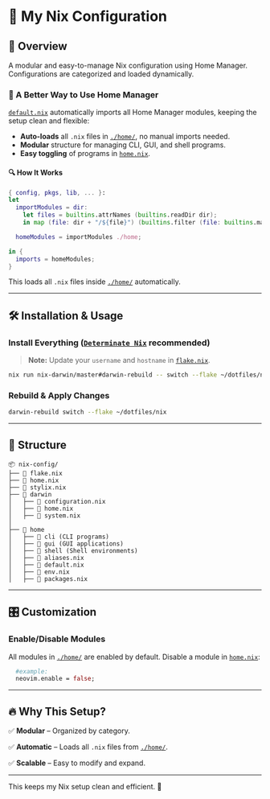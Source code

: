 # 🚀 My Nix Configuration

## 📌 Overview

A modular and easy-to-manage Nix configuration using Home Manager. Configurations are categorized and loaded dynamically.

### 📜 A **Better Way** to Use Home Manager

[`default.nix`](./home/default.nix) automatically imports all Home Manager modules, keeping the setup clean and flexible:

- **Auto-loads** all `.nix` files in [`./home/`](./home/), no manual imports needed.
- **Modular** structure for managing CLI, GUI, and shell programs.
- **Easy toggling** of programs in [`home.nix`](./home/home.nix).

#### 🔍 How It Works

```nix
{ config, pkgs, lib, ... }:
let
  importModules = dir:
    let files = builtins.attrNames (builtins.readDir dir);
    in map (file: dir + "/${file}") (builtins.filter (file: builtins.match ".*\.nix" file != null) files);

  homeModules = importModules ./home;

in {
  imports = homeModules;
}
```

This loads all `.nix` files inside [`./home/`](./home/) automatically.

---

## 🛠️ Installation & Usage

### Install Everything ([`Determinate Nix`](https://github.com/DeterminateSystems/nix-installer#install-nix) recommended)

> **Note:** Update your `username` and `hostname` in [`flake.nix`](./nix/flake.nix).

```bash
nix run nix-darwin/master#darwin-rebuild -- switch --flake ~/dotfiles/nix
```

### Rebuild & Apply Changes

```bash
darwin-rebuild switch --flake ~/dotfiles/nix
```

---

## 📂 Structure

```
📦 nix-config/
├── 📄 flake.nix
├── 📄 home.nix
├── 📄 stylix.nix
├── 📁 darwin
│   ├── 📄 configuration.nix
│   ├── 📄 home.nix
│   ├── 📄 system.nix
│
├── 📁 home
│   ├── 📁 cli (CLI programs)
│   ├── 📁 gui (GUI applications)
│   ├── 📁 shell (Shell environments)
│   ├── 📄 aliases.nix
│   ├── 📄 default.nix
│   ├── 📄 env.nix
│   ├── 📄 packages.nix
```

---

## 🎛️ Customization

### Enable/Disable Modules
All modules in [`./home/`](./home/) are enabled by default. Disable a module in [`home.nix`](./home/home.nix):

```nix
  #example:
  neovim.enable = false;
```

---

## 🔥 Why This Setup?

✅ **Modular** – Organized by category.

✅ **Automatic** – Loads all `.nix` files from [`./home/`](./home/).

✅ **Scalable** – Easy to modify and expand.

---

This keeps my Nix setup clean and efficient. 🚀

